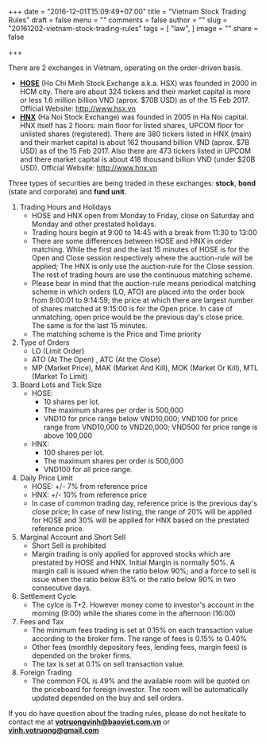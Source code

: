 +++
date = "2016-12-01T15:09:49+07:00"
title = "Vietnam Stock Trading Rules"
draft = false
menu = ""
comments = false
author = ""
slug = "20161202-vietnam-stock-trading-rules"
tags = [
  "law",
]
image = ""
share = false

+++

There are 2 exchanges in Vietnam, operating on the order-driven basis. 

- [**HOSE**](http://www.hsx.vn) (Ho Chi Minh Stock Exchange a.k.a. HSX) was founded in 2000 in HCM city. There are about 324 tickers and their market capital is more or less 1.6 million billion VND (aprox. $70B USD) as of the 15 Feb 2017. Official Website: http://www.hsx.vn
- [**HNX**](http://www.hnx.vn) (Ha Noi Stock Exchange) was founded in 2005 in Ha Noi capital. HNX itself has 2 floors: main floor for listed shares, UPCOM floor for unlisted shares (registered). There are 380 tickers listed in HNX (main) and their market capital is about 162 thousand billion VND (aprox. $7B USD) as of the 15 Feb 2017. Also there are 473 tickers listed in UPCOM and there market capital is about 418 thousand billion VND (under $20B USD). Official Website: http://www.hnx.vn

Three types of securities are being traded in these exchanges: **stock**, **bond** (state and corporate) and **fund unit**.

<!--more-->

1. Trading Hours and Holidays
	- HOSE and HNX open from Monday to Friday, close on Saturday and Monday and other prestated holidays.
	- Trading hours begin at 9:00 to 14:45 with a break from 11:30 to 13:00
	- There are some differences between HOSE and HNX in order matching. While the first and the last 15 minutes of HOSE is for the Open and Close session respectively where the auction-rule will be applied; The HNX is only use the auction-rule for the Close session. The rest of trading hours are use the continuous matching scheme.
	- Please bear in mind that the auction-rule means periodical matching scheme in which orders (LO, ATO) are placed into the order book from 9:00:01 to 9:14:59; the price at which there are largest number of shares matched at 9:15:00 is for the Open price. In case of unmatching, open price would be the previous day's close price. The same is for the last 15 minutes.
	- The matching scheme is the Price and Time priority
2. Type of Orders
	- LO (Limit Order)
	- ATO (At The Open) , ATC (At the Close)
	- MP (Market Price), MAK (Market And Kill), MOK (Market Or Kill), MTL (Market To Limit) 
3. Board Lots and Tick Size
	- HOSE: 
		+ 10 shares per lot. 
		+ The maximum shares per order is 500,000
		+ VND10 for price range below VND10,000; VND100 for price range from VND10,000 to VND20,000; VND500 for price range is above 100,000 
	- HNX: 
		+ 100 shares per lot. 
		+ The maximum shares per order is 500,000
		+ VND100 for all price range.
4. Daily Price Limit
	- HOSE: +/- 7% from reference price
	- HNX: +/- 10% from reference price
	- In case of common trading day, reference price is the previous day's close price; In case of new listing, the range of 20% will be applied for HOSE and 30% will be applied for HNX based on the prestated reference price.
5. Marginal Account and Short Sell
	- Short Sell is prohibited
	- Margin trading is only applied for approved stocks which are prestated by HOSE and HNX. Initial Margin is normally 50%. A margin call is issued when the ratio below 90%; and a force to sell is issue when the ratio below 83% or the ratio below 90% in two consecutive days.
6. Settlement Cycle
	- The cylce is T+2. However money come to investor's account in the morning (9:00) while the shares come in the afternoon (16:00)
7. Fees and Tax
	- The minimum fees trading is set at 0.15% on each transaction value according to the broker firm. The range of fees is 0.15% to 0.40%
	- Other fees (monthly depository fees, lending fees, margin fees) is depended on the broker firms. 
	- The tax is set at 0.1% on sell transaction value.
8. Foreign Trading
	- The common FOL is 49% and the available room will be quoted on the priceboard for foreign investor. The room will be automatically updated depended on the buy and sell orders.

If you do have question about the trading rules, please do not hesitate to contact me at [**votruongvinh@baoviet.com.vn**](mailto:votruongvinh@baoviet.com.vn) or [**vinh.votruong@gmail.com**](mailto:vinh.votruong@gmail.com)



